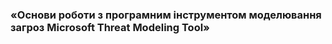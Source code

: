 ### «Основи  роботи  з  програмним  інструментом  моделювання  загроз  Microsoft  Threat Modeling Tool» 
